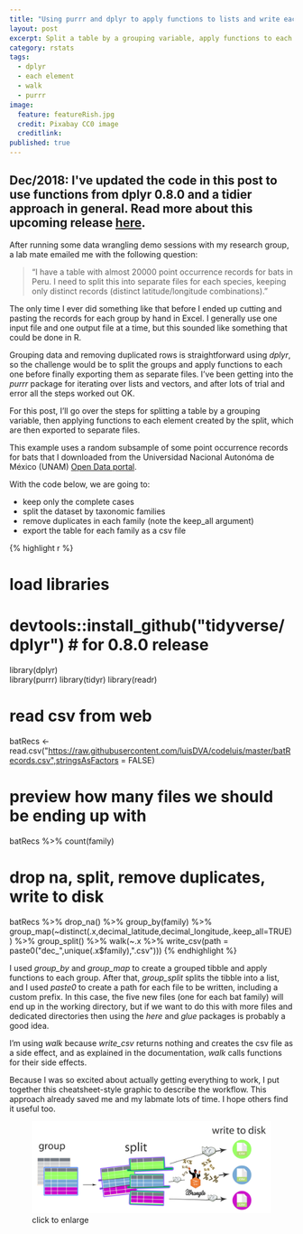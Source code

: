 ```yaml
---
title: "Using purrr and dplyr to apply functions to lists and write each element to disk"
layout: post
excerpt: Split a table by a grouping variable, apply functions to each element, and export to separate files. 
category: rstats
tags:
  - dplyr
  - each element
  - walk
  - purrr
image:
  feature: featureRish.jpg
  credit: Pixabay CC0 image
  creditlink:
published: true
---
```

## Dec/2018: I've updated the code in this post to use functions from dplyr 0.8.0 and a tidier approach in general. Read more about this upcoming release [here](https://www.tidyverse.org/articles/2018/12/dplyr-0-8-0-release-candidate/). 

After running some data wrangling demo sessions with my research group, a lab mate emailed me with the following question:

> “I have a table with almost 20000 point occurrence records for bats in Peru. I need to split this into separate files for each species, keeping only distinct records (distinct latitude/longitude combinations).”

The only time I ever did something like that before I ended up cutting and pasting the records for each group by hand in Excel. I generally use one input file and one output file at a time, but this sounded like something that could be done in R.

Grouping data and removing duplicated rows is straightforward using _dplyr_, so the challenge would be to split the groups and apply functions to each one before finally exporting them as separate files. I’ve been getting into the _purrr_ package for iterating over lists and vectors, and after lots of trial and error all the steps worked out OK.

For this post, I’ll go over the steps for splitting a table by a grouping variable, then applying functions to each element created by the split, which are then exported to separate files. 

This example uses a random subsample of some point occurrence records for bats that I downloaded from the Universidad Nacional Autonóma de México (UNAM) [Open Data portal](https://datosabiertos.unam.mx/).

With the code below, we are going to:

- keep only the complete cases
- split the dataset by taxonomic families
- remove duplicates in each family (note the keep_all argument)
- export the table for each family as a csv file

{% highlight r %}
# load libraries
# devtools::install_github("tidyverse/dplyr") # for 0.8.0 release
library(dplyr)  
library(purrr)
library(tidyr)
library(readr)

# read csv from web
batRecs <- read.csv("https://raw.githubusercontent.com/luisDVA/codeluis/master/batRecords.csv",stringsAsFactors = FALSE)

# preview how many files we should be ending up with
batRecs %>% count(family)


# drop na, split, remove duplicates, write to disk
batRecs %>%  drop_na() %>% 
  group_by(family) %>% group_map(~distinct(.x,decimal_latitude,decimal_longitude,.keep_all=TRUE)) %>% 
  group_split() %>% 
  walk(~.x %>%  write_csv(path = paste0("dec_",unique(.x$family),".csv")))
{% endhighlight %}

I used _group\_by_ and _group\_map_ to create a grouped tibble and apply functions to each group. After that, _group\_split_ splits the tibble into a list, and I used _paste0_ to create a path for each file to be written, including a custom prefix. In this case, the five new files (one for each bat family) will end up in the working directory, but if we want to do this with more files and dedicated directories then using the _here_ and _glue_ packages is probably a good idea. 

I’m using _walk_ because _write\_csv_ returns nothing and creates the csv file as a side effect, and as explained in the documentation, _walk_ calls functions for their side effects.   

Because I was so excited about actually getting everything to work, I put together this cheatsheet-style graphic to describe the workflow. This approach already saved me and my labmate lots of time. I hope others find it useful too. 

<figure>
    <a href="/images/purrrPost.png"><img src="/images/purrrPost.png"></a>
        <figcaption>click to enlarge</figcaption>
</figure>

